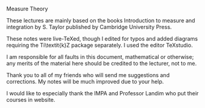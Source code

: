 Measure Theory

These lectures are mainly based on the books Introduction to measure and integration by S. Taylor published by Cambridge University Press.

These notes were live-TeXed, though I edited for typos and added diagrams requiring the Ti\textit{k}Z package separately. I used the editor TeXstudio.

I am responsible for all faults in this document, mathematical or otherwise; any merits of the material here should be credited to the lecturer, not to me.

Thank you to all of my friends  who will send me suggestions and corrections. My notes will be  much improved due to your help.

I would like to especially thank the IMPA and Professor Landim  who put their courses in website.

